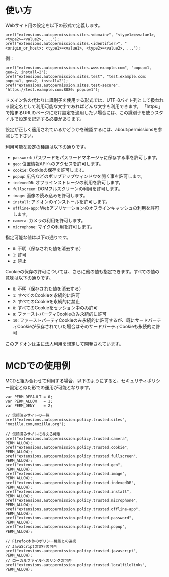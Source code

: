# 使い方

Webサイト用の設定を以下の形式で定義します。

    pref("extensions.autopermission.sites.<domain>", "<type1>=<value1>, <type2>=<value2>, ...");
    pref("extensions.autopermission.sites.<identifier>", "<origin_or_host>: <type1>=<value1>, <type2>=<value2>, ...");

例：

    pref("extensions.autopermission.sites.www.example.com", "popup=1, geo=2, install=2");
    pref("extensions.autopermission.sites.test", "test.example.com: popup=1, geo=2, install=2");
    pref("extensions.autopermission.sites.test-secure", "https://test.example.com:8080: popup=1");

ドメイン名の代わりに識別子を使用する形式では、UTF-8バイト列として扱われる設定名として利用可能な文字であればどんな文字も利用できます。
「https:」で始まるURLのページにだけ設定を適用したい場合には、この識別子を使うスタイルで設定を記述する必要があります。

設定が正しく適用されているかどうかを確認するには、about:permissionsを参照して下さい。

利用可能な設定の種類は以下の通りです。

 * `password`: パスワードをパスワードマネージャに保存する事を許可します。
 * `geo`: 位置情報APIへのアクセスを許可します。
 * `cookie`: Cookieの保存を許可します。
 * `popup`: 広告などのポップアップウィンドウを開く事を許可します。
 * `indexedDB`: オフラインストレージの利用を許可します。
 * `fullscreen`: DOMフルスクリーンの利用を許可します。
 * `image`: 画像の読み込みを許可します。
 * `install`: アドオンのインストールを許可します。
 * `offline-app`: Webアプリケーションのオフラインキャッシュの利用を許可します。
 * `camera`: カメラの利用を許可します。
 * `microphone`: マイクの利用を許可します。

指定可能な値は以下の通りです。

 * `0`: 不明（保存された値を消去する）
 * `1`: 許可
 * `2`: 禁止

Cookieの保存の許可については、さらに他の値も指定できます。すべての値の意味は以下の通りです。

 * `0`: 不明（保存された値を消去する）
 * `1`: すべてのCookieを永続的に許可
 * `2`: すべてのCookieを永続的に禁止
 * `8`: すべてのCookieをセッション中のみ許可
 * `9`: ファーストパーティCookieのみ永続的に許可
 * `10`: ファーストパーティCookieのみ永続的に許可するが、既にサードパーティCookieが保存されていた場合はそのサードパーティCookieも永続的に許可

このアドオンは主に法人利用を想定して開発されています。


# MCDでの使用例

MCDと組み合わせて利用する場合、以下のようにすると、セキュリティポリシー設定と似た形での運用が可能となります。

    var PERM_DEFAULT = 0;
    var PERM_ALLOW   = 1;
    var PERM_DENY    = 2;
    
    // 信頼済みサイトの一覧
    pref("extensions.autopermission.policy.trusted.sites", "mozilla.com,mozilla.org");

    // 信頼済みサイトに与える権限
    pref("extensions.autopermission.policy.trusted.camera",         PERM_ALLOW);
    pref("extensions.autopermission.policy.trusted.cookie",         PERM_ALLOW);
    pref("extensions.autopermission.policy.trusted.fullscreen",     PERM_ALLOW);
    pref("extensions.autopermission.policy.trusted.geo",            PERM_ALLOW);
    pref("extensions.autopermission.policy.trusted.image",          PERM_ALLOW);
    pref("extensions.autopermission.policy.trusted.indexedDB",      PERM_ALLOW);
    pref("extensions.autopermission.policy.trusted.install",        PERM_ALLOW);
    pref("extensions.autopermission.policy.trusted.microphone",     PERM_ALLOW);
    pref("extensions.autopermission.policy.trusted.offline-app",    PERM_ALLOW);
    pref("extensions.autopermission.policy.trusted.password",       PERM_ALLOW);
    pref("extensions.autopermission.policy.trusted.popup",          PERM_ALLOW);
    
    // Firefox本体のポリシー機能との連携
    // JavaScriptの実行の可否
    pref("extensions.autopermission.policy.trusted.javascript",     PERM_ALLOW);
    // ローカルファイルへのリンクの可否
    pref("extensions.autopermission.policy.trusted.localfilelinks", PERM_ALLOW);
